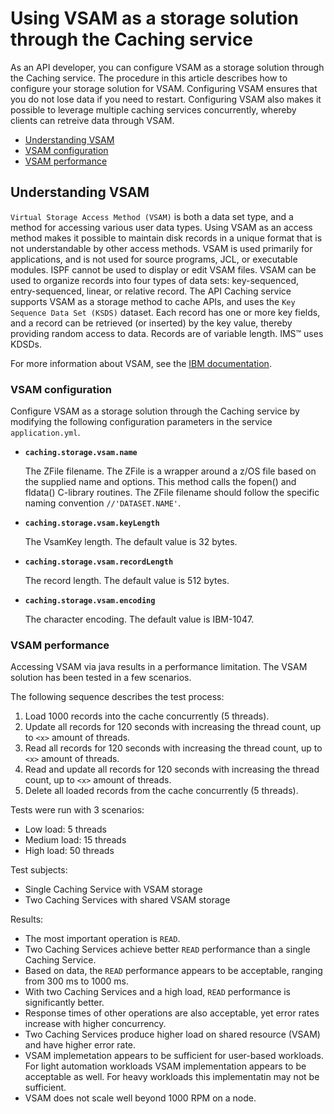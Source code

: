# Using VSAM as a storage solution through the Caching service

As an API developer, you can configure VSAM as a storage solution through the Caching service. The procedure in this article
describes how to configure your storage solution for VSAM. Configuring VSAM ensures that you do not lose data if you need to restart. Configuring VSAM also makes it possible to leverage multiple caching services concurrently, whereby clients can retreive data through VSAM.

- [Understanding VSAM](#understanding-vsam)
- [VSAM configuration](#vsam-configuration)
- [VSAM performance](#vsam-performance)
## Understanding VSAM

`Virtual Storage Access Method (VSAM)` is both a data set type, and a method for accessing various user data types.
Using VSAM as an access method makes it possible to maintain disk records in a unique format that is not understandable by other access methods.
VSAM is used primarily for applications, and is not used for source programs, JCL, or executable modules. ISPF cannot be used to display or edit VSAM files. VSAM can be used to organize records into four types of data sets: key-sequenced, entry-sequenced, linear, or relative record. The
API Caching service supports VSAM as a storage method to cache APIs, and uses the `Key Sequence Data Set (KSDS)` dataset. Each record has one or more key fields, and a record can be retrieved (or inserted) by the key value, thereby providing random access to data. Records are of variable length. IMS™ uses KDSDs.

For more information about VSAM, see the [IBM documentation](https://www.ibm.com/support/knowledgecenter/zosbasics/com.ibm.zos.zconcepts/zconcepts_169.htm).

### VSAM configuration

Configure VSAM as a storage solution through the Caching service by modifying the following configuration parameters in the service `application.yml`.

* **`caching.storage.vsam.name`**

  The ZFile filename. The ZFile is a wrapper around a z/OS file based on the supplied name and options. This method calls the fopen() and fldata() C-library routines. The ZFile filename should follow the specific naming convention `//'DATASET.NAME'`.                                                  

* **`caching.storage.vsam.keyLength`**

  The VsamKey length. The default value is 32 bytes.

* **`caching.storage.vsam.recordLength`**

  The record length. The default value is 512 bytes.

* **`caching.storage.vsam.encoding`**

  The character encoding. The default value is IBM-1047.

### VSAM performance

Accessing VSAM via java results in a performance limitation. The VSAM solution has been tested in a few scenarios.

The following sequence describes the test process: 
1. Load 1000 records into the cache concurrently (5 threads).
2. Update all records for 120 seconds with increasing the thread count, up to `<x>` amount of threads.
3. Read all records for 120 seconds with increasing the thread count, up to `<x>` amount of threads.
4. Read and update all records for 120 seconds with increasing the thread count, up to `<x>` amount of threads.
5. Delete all loaded records from the cache concurrently (5 threads).

Tests were run with 3 scenarios:
- Low load: 5 threads 
- Medium load: 15 threads
- High load: 50 threads

Test subjects:
- Single Caching Service with VSAM storage
- Two Caching Services with shared VSAM storage

Results:
- The most important operation is `READ`.
- Two Caching Services achieve better `READ` performance than a single Caching Service.
- Based on data, the `READ` performance appears to be acceptable, ranging from 300 ms to 1000 ms.
- With two Caching Services and a high load, `READ` performance is significantly better.
- Response times of other operations are also acceptable, yet error rates increase with higher concurrency.
- Two Caching Services produce higher load on shared resource (VSAM) and have higher error rate.
- VSAM implemetation appears to be sufficient for user-based workloads. For light automation workloads VSAM implementation appears to be acceptable as well. For heavy workloads this implementatin may not be sufficient. 
- VSAM does not scale well beyond 1000 RPM on a node.


